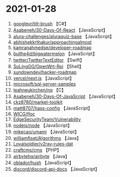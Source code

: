 # 2021-01-28

1. [googlevr/tilt-brush](https://github.com/googlevr/tilt-brush) 【C#】
2. [Asabeneh/30-Days-Of-React](https://github.com/Asabeneh/30-Days-Of-React) 【JavaScript】
3. [alura-challenges/aluraquiz-base](https://github.com/alura-challenges/aluraquiz-base) 【JavaScript】
4. [abhishekkrthakur/approachingalmost](https://github.com/abhishekkrthakur/approachingalmost) 
5. [kamranahmedse/developer-roadmap](https://github.com/kamranahmedse/developer-roadmap) 
6. [bullhe4d/bigwatermelon](https://github.com/bullhe4d/bigwatermelon) 【JavaScript】
7. [twitter/TwitterTextEditor](https://github.com/twitter/TwitterTextEditor) 【Swift】
8. [SuLingGG/OpenWrt-Rpi](https://github.com/SuLingGG/OpenWrt-Rpi) 【Shell】
9. [sundowndev/hacker-roadmap](https://github.com/sundowndev/hacker-roadmap) 
10. [vercel/next.js](https://github.com/vercel/next.js) 【JavaScript】
11. [microsoft/sql-server-samples](https://github.com/microsoft/sql-server-samples) 
12. [leahneukirchen/nq](https://github.com/leahneukirchen/nq) 【C】
13. [Asabeneh/30-Days-Of-JavaScript](https://github.com/Asabeneh/30-Days-Of-JavaScript) 【JavaScript】
14. [ckz8780/market-toolkit](https://github.com/ckz8780/market-toolkit) 
15. [matt8707/hass-config](https://github.com/matt8707/hass-config) 【JavaScript】
16. [WICG/floc](https://github.com/WICG/floc) 
17. [EdgeSecurityTeam/Vulnerability](https://github.com/EdgeSecurityTeam/Vulnerability) 
18. [nodejs/node](https://github.com/nodejs/node) 【JavaScript】
19. [mikecao/umami](https://github.com/mikecao/umami) 【JavaScript】
20. [williamfiset/Algorithms](https://github.com/williamfiset/Algorithms) 【Java】
21. [Loyalsoldier/v2ray-rules-dat](https://github.com/Loyalsoldier/v2ray-rules-dat) 
22. [craftcms/cms](https://github.com/craftcms/cms) 【PHP】
23. [airbytehq/airbyte](https://github.com/airbytehq/airbyte) 【Java】
24. [oblador/hush](https://github.com/oblador/hush) 【JavaScript】
25. [discord/discord-api-docs](https://github.com/discord/discord-api-docs) 【JavaScript】

